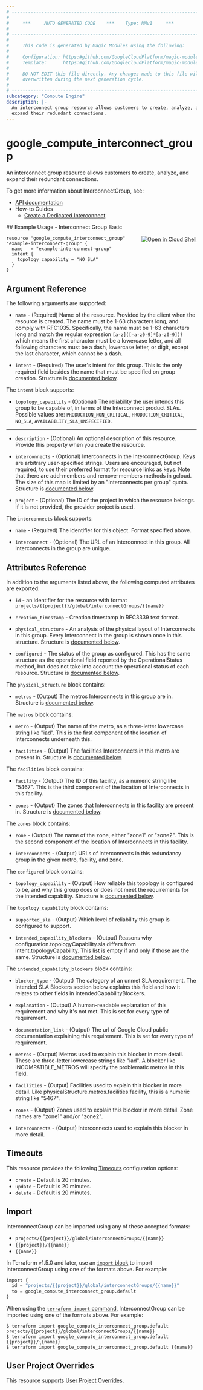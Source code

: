 ```yaml
---
# ----------------------------------------------------------------------------
#
#     ***     AUTO GENERATED CODE    ***    Type: MMv1     ***
#
# ----------------------------------------------------------------------------
#
#     This code is generated by Magic Modules using the following:
#
#     Configuration: https:#github.com/GoogleCloudPlatform/magic-modules/tree/main/mmv1/products/compute/InterconnectGroup.yaml
#     Template:      https:#github.com/GoogleCloudPlatform/magic-modules/tree/main/mmv1/templates/terraform/resource.html.markdown.tmpl
#
#     DO NOT EDIT this file directly. Any changes made to this file will be
#     overwritten during the next generation cycle.
#
# ----------------------------------------------------------------------------
subcategory: "Compute Engine"
description: |-
  An interconnect group resource allows customers to create, analyze, and
  expand their redundant connections.
---
```


# google_compute_interconnect_group

An interconnect group resource allows customers to create, analyze, and
expand their redundant connections.


To get more information about InterconnectGroup, see:

* [API documentation](https://cloud.google.com/compute/docs/reference/rest/v1/interconnects)
* How-to Guides
    * [Create a Dedicated Interconnect](https://cloud.google.com/network-connectivity/docs/interconnect/concepts/dedicated-overview)

<div class = "oics-button" style="float: right; margin: 0 0 -15px">
  <a href="https://console.cloud.google.com/cloudshell/open?cloudshell_git_repo=https%3A%2F%2Fgithub.com%2Fterraform-google-modules%2Fdocs-examples.git&cloudshell_image=gcr.io%2Fcloudshell-images%2Fcloudshell%3Alatest&cloudshell_print=.%2Fmotd&cloudshell_tutorial=.%2Ftutorial.md&cloudshell_working_dir=interconnect_group_basic&open_in_editor=main.tf" target="_blank">
    <img alt="Open in Cloud Shell" src="//gstatic.com/cloudssh/images/open-btn.svg" style="max-height: 44px; margin: 32px auto; max-width: 100%;">
  </a>
</div>
## Example Usage - Interconnect Group Basic


```hcl
resource "google_compute_interconnect_group" "example-interconnect-group" {
  name   = "example-interconnect-group"
  intent {
    topology_capability = "NO_SLA"
  }
}
```

## Argument Reference

The following arguments are supported:


* `name` -
  (Required)
  Name of the resource. Provided by the client when the resource is created. The name must be
  1-63 characters long, and comply with RFC1035. Specifically, the name must be 1-63 characters
  long and match the regular expression `[a-z]([-a-z0-9]*[a-z0-9])?` which means the first
  character must be a lowercase letter, and all following characters must be a dash,
  lowercase letter, or digit, except the last character, which cannot be a dash.

* `intent` -
  (Required)
  The user's intent for this group. This is the only required field besides
  the name that must be specified on group creation.
  Structure is [documented below](#nested_intent).


<a name="nested_intent"></a>The `intent` block supports:

* `topology_capability` -
  (Optional)
  The reliability the user intends this group to be capable of, in terms
  of the Interconnect product SLAs.
  Possible values are: `PRODUCTION_NON_CRITICAL`, `PRODUCTION_CRITICAL`, `NO_SLA`, `AVAILABILITY_SLA_UNSPECIFIED`.

- - -


* `description` -
  (Optional)
  An optional description of this resource. Provide this property when you create the resource.

* `interconnects` -
  (Optional)
  Interconnects in the InterconnectGroup. Keys are arbitrary user-specified
  strings. Users are encouraged, but not required, to use their preferred
  format for resource links as keys.
  Note that there are add-members and remove-members methods in gcloud.
  The size of this map is limited by an "Interconnects per group" quota.
  Structure is [documented below](#nested_interconnects).

* `project` - (Optional) The ID of the project in which the resource belongs.
    If it is not provided, the provider project is used.


<a name="nested_interconnects"></a>The `interconnects` block supports:

* `name` - (Required) The identifier for this object. Format specified above.

* `interconnect` -
  (Optional)
  The URL of an Interconnect in this group. All Interconnects in the group are unique.

## Attributes Reference

In addition to the arguments listed above, the following computed attributes are exported:

* `id` - an identifier for the resource with format `projects/{{project}}/global/interconnectGroups/{{name}}`

* `creation_timestamp` -
  Creation timestamp in RFC3339 text format.

* `physical_structure` -
  An analysis of the physical layout of Interconnects in this
  group. Every Interconnect in the group is shown once in this structure.
  Structure is [documented below](#nested_physical_structure).

* `configured` -
  The status of the group as configured. This has the same
  structure as the operational field reported by the OperationalStatus
  method, but does not take into account the operational status of each
  resource.
  Structure is [documented below](#nested_configured).


<a name="nested_physical_structure"></a>The `physical_structure` block contains:

* `metros` -
  (Output)
  The metros Interconnects in this group are in.
  Structure is [documented below](#nested_physical_structure_metros).


<a name="nested_physical_structure_metros"></a>The `metros` block contains:

* `metro` -
  (Output)
  The name of the metro, as a three-letter lowercase string
  like "iad". This is the first component of the location of
  Interconnects underneath this.

* `facilities` -
  (Output)
  The facilities Interconnects in this metro are present
  in.
  Structure is [documented below](#nested_physical_structure_metros_metros_facilities).


<a name="nested_physical_structure_metros_metros_facilities"></a>The `facilities` block contains:

* `facility` -
  (Output)
  The ID of this facility, as a numeric string like
  "5467". This is the third component of the location of Interconnects
  in this facility.

* `zones` -
  (Output)
  The zones that Interconnects in this facility are
  present in.
  Structure is [documented below](#nested_physical_structure_metros_metros_facilities_facilities_zones).


<a name="nested_physical_structure_metros_metros_facilities_facilities_zones"></a>The `zones` block contains:

* `zone` -
  (Output)
  The name of the zone, either "zone1" or "zone2".
  This is the second component of the location of Interconnects in
  this facility.

* `interconnects` -
  (Output)
  URLs of Interconnects in this redundancy group in the
  given metro, facility, and zone.

<a name="nested_configured"></a>The `configured` block contains:

* `topology_capability` -
  (Output)
  How reliable this topology is configured to be, and why
  this group does or does not meet the requirements for the intended
  capability.
  Structure is [documented below](#nested_configured_topology_capability).


<a name="nested_configured_topology_capability"></a>The `topology_capability` block contains:

* `supported_sla` -
  (Output)
  Which level of reliability this group is configured to
  support.

* `intended_capability_blockers` -
  (Output)
  Reasons why configuration.topologyCapability.sla differs
  from intent.topologyCapability. This list is empty if and only if those
  are the same.
  Structure is [documented below](#nested_configured_topology_capability_intended_capability_blockers).


<a name="nested_configured_topology_capability_intended_capability_blockers"></a>The `intended_capability_blockers` block contains:

* `blocker_type` -
  (Output)
  The category of an unmet SLA requirement. The Intended
  SLA Blockers section below explains this field and how it relates to
  other fields in intendedCapabilityBlockers.

* `explanation` -
  (Output)
  A human-readable explanation of this requirement and
  why it's not met. This is set for every type of requirement.

* `documentation_link` -
  (Output)
  The url of Google Cloud public documentation explaining
  this requirement. This is set for every type of requirement.

* `metros` -
  (Output)
  Metros used to explain this blocker in more detail.
  These are three-letter lowercase strings like "iad". A blocker like
  INCOMPATIBLE_METROS will specify the problematic metros in this
  field.

* `facilities` -
  (Output)
  Facilities used to explain this blocker in more detail.
  Like physicalStructure.metros.facilities.facility, this is a numeric
  string like "5467".

* `zones` -
  (Output)
  Zones used to explain this blocker in more detail.
  Zone names are "zone1" and/or "zone2".

* `interconnects` -
  (Output)
  Interconnects used to explain this blocker in more
  detail.

## Timeouts

This resource provides the following
[Timeouts](https://developer.hashicorp.com/terraform/plugin/sdkv2/resources/retries-and-customizable-timeouts) configuration options:

- `create` - Default is 20 minutes.
- `update` - Default is 20 minutes.
- `delete` - Default is 20 minutes.

## Import


InterconnectGroup can be imported using any of these accepted formats:

* `projects/{{project}}/global/interconnectGroups/{{name}}`
* `{{project}}/{{name}}`
* `{{name}}`


In Terraform v1.5.0 and later, use an [`import` block](https://developer.hashicorp.com/terraform/language/import) to import InterconnectGroup using one of the formats above. For example:

```tf
import {
  id = "projects/{{project}}/global/interconnectGroups/{{name}}"
  to = google_compute_interconnect_group.default
}
```

When using the [`terraform import` command](https://developer.hashicorp.com/terraform/cli/commands/import), InterconnectGroup can be imported using one of the formats above. For example:

```
$ terraform import google_compute_interconnect_group.default projects/{{project}}/global/interconnectGroups/{{name}}
$ terraform import google_compute_interconnect_group.default {{project}}/{{name}}
$ terraform import google_compute_interconnect_group.default {{name}}
```

## User Project Overrides

This resource supports [User Project Overrides](https://registry.terraform.io/providers/hashicorp/google/latest/docs/guides/provider_reference#user_project_override).

